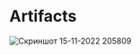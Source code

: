 # Artifacts
![Скриншот 15-11-2022 205809](https://user-images.githubusercontent.com/106345650/201982086-969cf898-71f2-4bcf-8243-f2f3c7c1385f.jpg)
